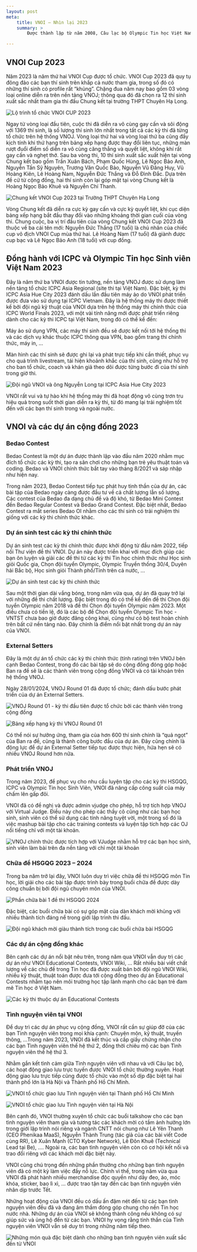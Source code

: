 ```yaml
---
layout: post
meta:
    title: VNOI – Nhìn lại 2023
    summary: >
        Được thành lập từ năm 2008, Câu lạc bộ Olympic Tin học Việt Nam - VNOI là cộng đồng của các học sinh, sinh viên có niềm đam mê với bộ môn lập trình thi đấu nói riêng và lĩnh vực công nghệ thông tin nói chung. Trải qua hơn 15 năm hoạt động, VNOI đã có nhiều đóng góp nổi bật cho nền tin học nước nhà. Đặc biệt, năm 2023 vừa qua là một năm đã để lại nhiều dấu ấn khó quên đối với Câu lạc bộ. Hãy cùng chúng mình điểm lại những hoạt động và thành tựu của VNOI trong năm vừa qua thông qua bài viết này nhé!

---
```


## VNOI Cup 2023

Năm 2023 là năm thứ hai VNOI Cup được tổ chức. VNOI Cup 2023 đã quy tụ đông đảo các bạn thí sinh trên khắp cả nước tham gia, trong số đó có những thí sinh có profile rất “khủng”. Chặng đua năm nay bao gồm 03 vòng loại online diễn ra trên nền tảng VNOJ; thông qua đó đã chọn ra 12 thí sinh xuất sắc nhất tham gia thi đấu Chung kết tại trường THPT Chuyên Hạ Long.

![Lộ trình tổ chức VNOI CUP 2023](../assets/vnoi-2023/image1.png)

Ngay từ vòng loại đầu tiên, cuộc thi đã diễn ra vô cùng gay cấn và sôi động với 1369 thí sinh, là số lượng thí sinh lớn nhất trong tất cả các kỳ thi đã từng tổ chức trên hệ thống VNOJ. Vòng loại thứ hai và vòng loại thứ ba cũng đầy kịch tính khi thứ hạng trên bảng xếp hạng được thay đổi liên tục, những màn rượt đuổi điểm số diễn ra vô cùng căng thẳng và quyết liệt, không khí rất gay cấn và nghẹt thở. Sau ba vòng thi, 10 thí sinh xuất sắc xuất hiện tại vòng Chung kết bao gồm Trần Xuân Bách, Phạm Quốc Hùng, Lê Ngọc Bảo Anh, Nguyễn Tấn Sỹ Nguyên, Trương Văn Quốc Bảo, Nguyễn Vũ Đăng Huy, Vũ Hoàng Kiên, Lê Hoàng Nam, Nguyễn Đức Thắng và Đỗ Đình Đắc. Dựa trên đề cử từ cộng đồng, hai thí sinh còn lại góp mặt tại vòng Chung kết là Hoàng Ngọc Bảo Khuê và Nguyễn Chí Thanh.


![Chung kết VNOI Cup 2023 tại Trường THPT Chuyên Hạ Long](../assets/vnoi-2023/image3.jpg)

Vòng Chung kết đã diễn ra cực kỳ gay cấn và cực kỳ quyết liệt, khi cục diện bảng xếp hạng bắt đầu thay đổi vào những khoảng thời gian cuối của vòng thi. Chung cuộc, ba vị trí đầu tiên của vòng Chung kết VNOI Cup 2023 đã thuộc về ba cái tên mới: Nguyễn Đức Thắng (17 tuổi) là chủ nhân của chiếc cup vô địch VNOI Cup mùa thứ hai. Lê Hoàng Nam (17 tuổi) đã giành được cup bạc và Lê Ngọc Bảo Anh (18 tuổi) với cup đồng.

## Đồng hành với ICPC và Olympic Tin học Sinh viên Việt Nam 2023

Đây là năm thứ ba VNOI được tin tưởng, nền tảng VNOJ được sử dụng làm nền tảng tổ chức ICPC Asia Regional (site thi tại Việt Nam). Đặc biệt, kỳ thi ICPC Asia Hue City 2023 đánh dấu lần đầu tiên máy ảo do VNOI phát triển được đưa vào sử dụng tại ICPC Vietnam. Đây là hệ thống máy thi được thiết kế bởi đội ngũ kỹ thuật của VNOI dựa trên hệ thống máy thi chính thức của ICPC World Finals 2023, với một vài tính năng mới được phát triển riêng dành cho các kỳ thi ICPC tại Việt Nam, trong đó có thể kể đến:

Máy ảo sử dụng VPN, các máy thí sinh đều sẽ được kết nối tới hệ thống thi và các dịch vụ khác thuộc ICPC thông qua VPN, bao gồm trang thi chính thức, máy in, …

Màn hình các thí sinh sẽ được ghi lại và phát trực tiếp khi cần thiết, phục vụ cho quá trình livestream, tái hiện khoảnh khắc của thí sinh, cũng như hỗ trợ cho ban tổ chức, coach và khán giả theo dõi được từng bước đi của thí sinh trong giờ thi.


![Đội ngũ VNOI và ông Nguyễn Long tại ICPC Asia Hue City 2023](../assets/vnoi-2023/image2.jpg)

VNOI rất vui và tự hào khi hệ thống máy thi đã hoạt động vô cùng trơn tru hiệu quả trong suốt thời gian diễn ra kỳ thi, từ đó mang lại trải nghiệm tốt đến với các bạn thí sinh trong và ngoài nước.


## VNOI và các dự án cộng đồng 2023

### Bedao Contest

Bedao Contest là một dự án được thành lập vào đầu năm 2020 nhằm mục đích tổ chức các kỳ thi, tạo ra sân chơi cho những bạn trẻ yêu thuật toán và coding. Bedao và VNOI chính thức bắt tay vào tháng 8/2021 và sáp nhập như hiện nay.

Trong năm 2023, Bedao Contest tiếp tục phát huy tinh thần của dự án, các bài tập của Bedao ngày càng được đầu tư về cả chất lượng lẫn số lượng. Các contest của 
Bedao đa dạng chủ đề và độ khó, từ Bedao Mini Contest đến Bedao Regular Contest và Bedao Grand Contest. Đặc biệt nhất, Bedao Contest ra mắt series Bedao OI nhằm cho các thí sinh có trải nghiệm thi giống với các kỳ thi chính thức khác. 

### Dự án sinh test các kỳ thi chính thức

Dự án sinh test các kỳ thi chính thức được khởi động từ đầu năm 2022, tiếp nối Thư viện đề thi VNOI. Dự án này được triển khai với mục đích giúp các bạn ôn luyện và giải các đề thi từ các kỳ thi Tin học chính thức như Học sinh giỏi Quốc gia, Chọn đội tuyển Olympic, Olympic Truyền thống 30/4, Duyên hải Bắc bộ, Học sinh giỏi Thành phố/Tỉnh trên cả nước, …

![Dự án sinh test các kỳ thi chính thức](../assets/vnoi-2023/image5.jpg)

Sau một thời gian dài vắng bóng, trong năm vừa qua, dự án đã quay trở lại với những đề thi chất lượng. Đặc biệt trong đó có thể kể đến đề thi Chọn đội tuyển Olympic năm 2018 và đề thi Chọn đội tuyển Olympic năm 2023. Một điều chưa có tiền lệ, đó là các bộ đề Chọn đội tuyển Olympic Tin học - VNTST chưa bao giờ được đăng công khai, cũng như có bộ test hoàn chỉnh trên bất cứ nền tảng nào. Đây chính là điểm nổi bật nhất trong dự án này của VNOI.


### External Setters

Đây là một dự án tổ chức các kỳ thi chính thức (tính rating) trên VNOJ bên cạnh Bedao Contest, trong đó các bài tập sẽ do cộng đồng đóng góp hoặc Ban ra đề sẽ là các thành viên trong cộng đồng VNOI và có tài khoản trên hệ thống VNOJ.

Ngày 28/01/2024, VNOJ Round 01 đã được tổ chức; đánh dấu bước phát triển của dự án External Setters.


![VNOJ Round 01 - kỳ thi đầu tiên được tổ chức bởi các thành viên trong cộng đồng](../assets/vnoi-2023/image4.jpg)

![Bảng xếp hạng kỳ thi VNOJ Round 01](../assets/vnoi-2023/image7.png)

Có thể nói sự hưởng ứng, tham gia của hơn 600 thí sinh chính là “quả ngọt” của Ban ra đề, cũng là thành công bước đầu của dự án. Đây cũng chính là động lực để dự án External Setter tiếp tục được thực hiện, hứa hẹn sẽ có nhiều VNOJ Round hơn nữa.

### Phát triển VNOJ

Trong năm 2023, để phục vụ cho nhu cầu luyện tập cho các kỳ thi HSGQG, ICPC và
Olympic Tin học Sinh Viên, VNOI đã nâng cấp công suất của máy chấm lên gấp đôi. 

VNOI đã có đề nghị và được admin vjudge cho phép, hỗ trợ tích hợp VNOJ với
Virtual Judge. Điều này cho phép các thầy cô cũng như các bạn học sinh, sinh
viên có thể sử dụng các tính năng tuyệt vời, một trong số đó là việc mashup bài
tập cho các training contests và luyện tập tích hợp các OJ nổi tiếng chỉ với
một tài khoản.

![VNOJ chính thức được tích hợp với VJudge nhằm hỗ trợ các bạn học sinh, sinh viên làm bài trên đa nền tảng với chỉ một tài khoản](../assets/vnoi-2023/image11.jpg)

### Chữa đề HSGQG 2023 – 2024

Trong ba năm trở lại đây, VNOI luôn duy trì việc chữa đề thi HSGQG môn Tin học, lời giải cho các bài tập được trình bày trong buổi chữa đề được dày công chuẩn bị bởi đội ngũ chuyên môn của VNOI.

![Phần chữa bài 1 đề thi HSGQG 2024](../assets/vnoi-2023/image6.png)

Đặc biệt, các buổi chữa bài có sự góp mặt của dàn khách mời khủng với nhiều thành tích đáng nể trong giới lập trình thi đấu.

![Đội ngũ khách mời giàu thành tích trong các buổi chữa bài HSGQG](../assets/vnoi-2023/image9.png)

### Các dự án cộng đồng khác

Bên cạnh các dự án nổi bật nêu trên, trong năm qua VNOI vẫn duy trì các dự án như VNOI Educational Contests, VNOI Wiki, ... Rất nhiều bài viết chất lượng về các chủ đề trong Tin học đã được xuất bản bởi đội ngũ VNOI Wiki, nhiều kỹ thuật, thuật toán được đưa tới cộng đồng theo dự án Educational Contests nhằm tạo nên môi trường học tập lành mạnh cho các bạn trẻ đam mê Tin học ở Việt Nam.

![Các kỳ thi thuộc dự án Educational Contests](../assets/vnoi-2023/image8.png)

### Tình nguyện viên tại VNOI
Để duy trì các dự án phục vụ cộng đồng, VNOI rất cần sự giúp đỡ của các bạn Tình nguyện viên trong mọi khía cạnh: Chuyên môn, kỹ thuật, truyền thông, ...Trong năm 2023, VNOI đã kết thúc và cấp giấy chứng nhận cho các bạn Tình nguyện viên thế hệ thứ 2, đồng thời chiêu mộ các bạn Tình nguyện viên thế hệ thứ 3.

Nhằm gắn kết tình cảm giữa Tình nguyện viên với nhau và với Câu lạc bộ, các hoạt động giao lưu trực tuyến được VNOI tổ chức thường xuyên. Hoạt động giao lưu trực tiếp cũng được tổ chức vào một số dịp đặc biệt tại hai thành phố lớn là Hà Nội và Thành phố Hồ Chí Minh.


![VNOI tổ chức giao lưu Tình nguyện viên tại Thành phố Hồ Chí Minh](../assets/vnoi-2023/image12.jpg)

![VNOI tổ chức giao lưu Tình nguyện viên tại Hà Nội](../assets/vnoi-2023/image10.jpg)

Bên cạnh đó, VNOI thường xuyên tổ chức các buổi talkshow cho các bạn tình nguyện viên tham gia và tương tác các khách mời có tầm ảnh hưởng lớn trong giới lập trình nói riêng và ngành CNTT nói chung như Lê Yên Thanh (CEO Phenikaa MaaS), Nguyễn Thành Trung (tác giả của các bài viết Code cùng RR), Lê Xuân Mạnh (CTO Kyber Network), Lê Đôn Khuê (Technical Lead tại Be), …. Ngoài ra, các bạn tình nguyện viên còn có cơ hội kết nối và trao đổi riêng với các khách mời đặc biệt này.

VNOI cũng chú trọng đến những phần thưởng cho những bạn tình nguyện viên đã có một kỳ làm việc đầy nỗ lực. Chính vì thế, trong năm vừa qua VNOI đã phát hành nhiều merchandise độc quyền như dây đeo, áo, móc khóa, sticker, bao lì xì, … được trao tận tay đến các bạn tình nguyện viên nhân dịp trước Tết. 

Những hoạt động của VNOI đều có dấu ấn đậm nét đến từ các bạn tình nguyện viên đều đã và đang âm thầm đóng góp chung cho nền Tin học nước nhà. Những dự án của VNOI sẽ không thành công nếu không có sự giúp sức và ủng hộ đến từ các bạn. VNOI hy vọng rằng tinh thần của Tình nguyện viên VNOI vẫn sẽ duy trì trong những năm tiếp theo.

![Những món quà đặc biệt dành cho những bạn tình nguyện viên xuất sắc đến từ VNOI](../assets/vnoi-2023/image11.png)

